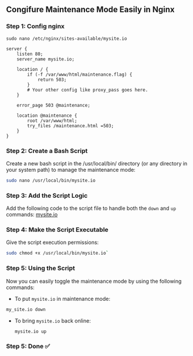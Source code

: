 ## Congifure Maintenance Mode Easily in Nginx 


### Step 1: Config nginx

    sudo nano /etc/nginx/sites-available/mysite.io

```nginx
server {
    listen 80;
    server_name mysite.io;

    location / {
        if (-f /var/www/html/maintenance.flag) {
            return 503;
        }
        # Your other config like proxy_pass goes here.
    }

    error_page 503 @maintenance;
    
    location @maintenance {
        root /var/www/html;
        try_files /maintenance.html =503;
    }
}
```


### Step 2: Create a Bash Script
Create a new bash script in the /usr/local/bin/ directory (or any directory in your system path) to manage the maintenance mode:

```bash
sudo nano /usr/local/bin/mysite.io
```

### Step 3: Add the Script Logic
Add the following code to the script file to handle both the `down` and `up` commands:
[mysite.io](./mysite.io)

### Step 4: Make the Script Executable

Give the script execution permissions:

```bash
sudo chmod +x /usr/local/bin/mysite.io` 
```

### Step 5: Using the Script

Now you can easily toggle the maintenance mode by using the following commands:

-   To put `mysite.io` in maintenance mode:
 
 ```bash   
 my_site.io down
``` 
-   To bring `mysite.io` back online:
    
    ```bash
    mysite.io up
    ```
### Step 5: Done ✅
